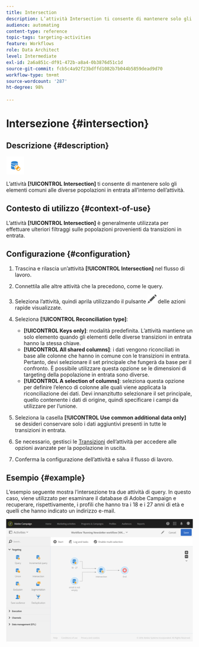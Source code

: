 ```yaml
---
title: Intersection
description: L’attività Intersection ti consente di mantenere solo gli elementi comuni alle diverse popolazioni in entrata all’interno dell’attività.
audience: automating
content-type: reference
topic-tags: targeting-activities
feature: Workflows
role: Data Architect
level: Intermediate
exl-id: 2a6a851c-df91-472b-a8a4-0b3876d51c1d
source-git-commit: fcb5c4a92f23bdffd1082b7b044b5859dead9d70
workflow-type: tm+mt
source-wordcount: '287'
ht-degree: 98%

---
```


# Intersezione {#intersection}

## Descrizione {#description}

![](assets/intersection.png)

L’attività **[!UICONTROL Intersection]** ti consente di mantenere solo gli elementi comuni alle diverse popolazioni in entrata all’interno dell’attività.

## Contesto di utilizzo {#context-of-use}

L’attività **[!UICONTROL Intersection]** è generalmente utilizzata per effettuare ulteriori filtraggi sulle popolazioni provenienti da transizioni in entrata.

## Configurazione {#configuration}

1. Trascina e rilascia un’attività **[!UICONTROL Intersection]** nel flusso di lavoro.
1. Connettila alle altre attività che la precedono, come le query.
1. Seleziona l’attività, quindi aprila utilizzando il pulsante ![](assets/edit_darkgrey-24px.png) delle azioni rapide visualizzate.
1. Seleziona **[!UICONTROL Reconciliation type]**:

   * **[!UICONTROL Keys only]**: modalità predefinita. L’attività mantiene un solo elemento quando gli elementi delle diverse transizioni in entrata hanno la stessa chiave.
   * **[!UICONTROL All shared columns]**: i dati vengono riconciliati in base alle colonne che hanno in comune con le transizioni in entrata. Pertanto, devi selezionare il set principale che fungerà da base per il confronto. È possibile utilizzare questa opzione se le dimensioni di targeting della popolazione in entrata sono diverse.
   * **[!UICONTROL A selection of columns]**: seleziona questa opzione per definire l’elenco di colonne alle quali viene applicata la riconciliazione dei dati. Devi innanzitutto selezionare il set principale, quello contenente i dati di origine, quindi specificare i campi da utilizzare per l’unione.

1. Seleziona la casella **[!UICONTROL Use common additional data only]** se desideri conservare solo i dati aggiuntivi presenti in tutte le transizioni in entrata.
1. Se necessario, gestisci le [Transizioni](../../automating/using/activity-properties.md) dell’attività per accedere alle opzioni avanzate per la popolazione in uscita.
1. Conferma la configurazione dell’attività e salva il flusso di lavoro.

## Esempio {#example}

L’esempio seguente mostra l’intersezione tra due attività di query. In questo caso, viene utilizzato per esaminare il database di Adobe Campaign e recuperare, rispettivamente, i profili che hanno tra i 18 e i 27 anni di età e quelli che hanno indicato un indirizzo e-mail.

![](assets/wkf_intersection_example.png)
